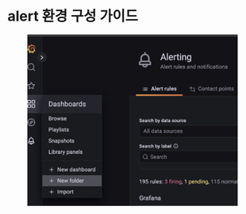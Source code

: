 # alert 환경 구성 가이드

<figure><img src="../../.gitbook/assets/image.png" alt=""><figcaption></figcaption></figure>
